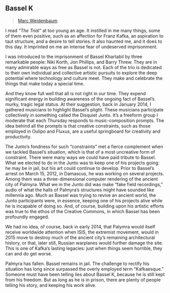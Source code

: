 ## Bassel K

> [Marc Weidenbaum](../appendix/attributions.html#marc-weidenbaum)

<p>I read <em>“The Trial”</em> at too young an age. It instilled in me many
things, some of them even positive, such as an affection for Franz
Kafka, an aspiration to taut structure, and a desire to tell
stories. It also haunted me, and it does to this day. It imprinted on
me an intense fear of undeserved imprisonment.</p>

<p>I was introduced to the imprisonment of Bassel Khartabil by three
remarkable people: Niki Korth, Jon Phillips, and Barry Threw. They are
in many admirable ways as free as Bassel is not. Each of the trio is
dedicated to their own individual and collective artistic pursuits to
explore the deep potential where technology and culture meet. They
make and celebrate the things that make today a special time.</p>

<p>And they know full well that all is not right in our time. They expend
significant energy in building awareness of the ongoing fact of
Bassel’s murky, tragic legal status. At their suggestion, back in
January 2014, I gathered musicians to highlight Bassel’s plight. These
musicians participate collectively in something called the Disquiet
Junto. It’s a freeform group I moderate that each Thursday responds to
music-composition prompts. The idea behind all the prompts is that
creative constraints, such as those employed in Oulipo and Fluxus, are
a useful springboard for creativity and productivity.</p>

<p>The Junto’s fondness for such “constraints” met a fierce complement
when we tackled Bassel’s situation, which is that of a most uncreative
form of constraint. There were many ways we could have paid tribute to
Bassel. What we elected to do in the Junto was to keep one of his
projects going: he may be in jail, but his art could continue to
develop. Prior to Bassel’s arrest on March 15, 2012, in Damascus, he
was working on several projects. Among them was a three-dimensional
computer rendering of the ancient city of Palmyra. What we in the
Junto did was make “fake field recordings,” audio of what the halls of
Palmyra’s structures might have sounded like millennia ago. Much as
Bassel was trying to revive an ancient world, the Junto participants
were, in essence, keeping one of his projects alive while he is
incapable of doing so. And, of course, building upon his artistic
efforts was true to the ethos of the Creative Commons, in which Bassel
has been profoundly engaged.</p>

<p>We had no idea, of course, back in early 2014, that Palymra would
itself receive worldwide attention when ISIS, the extremist movement,
would in 2015 move to destroy much of the ancient city’s remaining
architectural history, or that, later still, Russian warplanes would
further damage the site. This is one of Kafka’s lasting legacies: just
when things seem horrible, they can and do get worse.</p>

<p>Palmyra has fallen. Bassel remains in jail. The challenge to rectify
his situation has long since surpassed the overly employed term
“Kafkaesque.” Someone must have been telling lies about Bassel K,
because he is still kept from his freedom. But as long as he is in
prison, there are plenty of people telling his story, and keeping his
work alive.</p>

